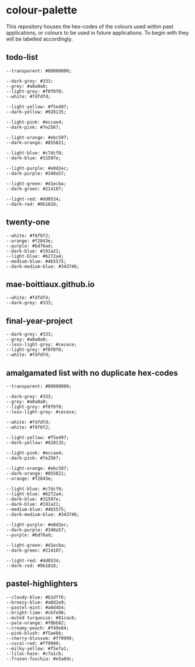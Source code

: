 # colour-palette

This repository houses the hex-codes of the colours used within past applications, or colours to be used in future applications.  To begin with they will be labelled accordingly.

## todo-list

    --transparent: #00000000;

    --dark-grey: #333;
    --grey: #a0a0a0;
    --light-grey: #f0f0f0;
    --white: #fdfdfd;

    --light-yellow: #f5e497;
    --dark-yellow: #928135;

    --light-pink: #eccae4;
    --dark-pink: #7e2567;

    --light-orange: #ebc597;
    --dark-orange: #855821;

    --light-blue: #c7dcf0;
    --dark-blue: #31597e;

    --light-purple: #e0d2ec;
    --dark-purple: #340a57;

    --light-green: #d1ecba;
    --dark-green: #214107;

    --light-red: #dd0534;
    --dark-red: #9b1818;

## twenty-one

    --white: #f8f8f2;
    --orange: #f2843e;
    --purple: #bd76ad;
    --dark-blue: #191a21;
    --light-blue: #6272a4;
    --medium-blue: #4b5575;
    --dark-medium-blue: #343746;

## mae-boittiaux.github.io

    --white: #fdfdfd;
    --dark-grey: #333;

## final-year-project

    --dark-grey: #333;
    --grey: #a0a0a0;
    --less-light-grey: #cecece;
    --light-grey: #f0f0f0;
    --white: #fdfdfd;

## amalgamated list with no duplicate hex-codes

    --transparent: #00000000;

    --dark-grey: #333;
    --grey: #a0a0a0;
    --light-grey: #f0f0f0;
    --less-light-grey: #cecece;

    --white: #fdfdfd;
    --white: #f8f8f2;

    --light-yellow: #f5e497;
    --dark-yellow: #928135;

    --light-pink: #eccae4;
    --dark-pink: #7e2567;

    --light-orange: #ebc597;
    --dark-orange: #855821;
    --orange: #f2843e;

    --light-blue: #c7dcf0;
    --light-blue: #6272a4;
    --dark-blue: #31597e;
    --dark-blue: #191a21;
    --medium-blue: #4b5575;
    --dark-medium-blue: #343746;

    --light-purple: #e0d2ec;
    --dark-purple: #340a57;
    --purple: #bd76ad;

    --light-green: #d1ecba;
    --dark-green: #214107;

    --light-red: #dd0534;
    --dark-red: #9b1818;

## pastel-highlighters

    --cloudy-blue: #b1dff6;
    --breezy-blue: #a0d2e9;
    --pastel-mint: #a8d4b4;
    --bright-lime: #cbfe98;
    --muted turquoise: #81cac6;
    --pale-orange: #f0bb82;
    --creamy-peach: #f49e84;
    --pink-blush: #f5aebb;
    --cherry-blossom: #ff9999;
    --coral-red: #ff9999;
    --milky-yellow: #f5efa1;
    --lilac-haze: #c7a1cb;
    --frozen-fuschia: #e5a0dc;
